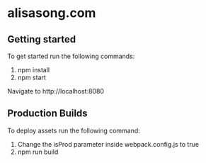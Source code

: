 # alisasong.com

## Getting started

To get started run the following commands:

1. npm install
2. npm start

Navigate to http://localhost:8080

## Production Builds

To deploy assets run the following command:

1. Change the isProd parameter inside webpack.config.js to true
2. npm run build
